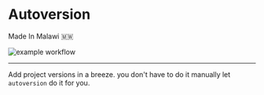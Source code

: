 # Autoversion
Made In Malawi  🇲🇼

![example workflow](https://github.com/mitch1009/autoversion/actions/workflows/main.yml/badge.svg)

___ 

Add project versions in a breeze. you don't have to do it manually let `autoversion` do it for you.
